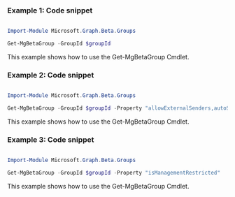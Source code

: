 ### Example 1: Code snippet

```powershell

Import-Module Microsoft.Graph.Beta.Groups

Get-MgBetaGroup -GroupId $groupId

```
This example shows how to use the Get-MgBetaGroup Cmdlet.

### Example 2: Code snippet

```powershell

Import-Module Microsoft.Graph.Beta.Groups

Get-MgBetaGroup -GroupId $groupId -Property "allowExternalSenders,autoSubscribeNewMembers,isSubscribedByMail,unseenCount" 

```
This example shows how to use the Get-MgBetaGroup Cmdlet.

### Example 3: Code snippet

```powershell

Import-Module Microsoft.Graph.Beta.Groups

Get-MgBetaGroup -GroupId $groupId -Property "isManagementRestricted" 

```
This example shows how to use the Get-MgBetaGroup Cmdlet.

